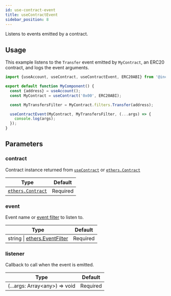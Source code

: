 ```yaml
---
id: use-contract-event
title: useContractEvent
sidebar_position: 8
---
```


Listens to events emitted by a contract.

## Usage

This example listens to the `Transfer` event emitted by `MyContract`, an ERC20 contract, and logs the event arguments.

```jsx
import {useAccount, useContract, useContractEvent, ERC20ABI} from '@incirlabs/react-ethooks';

export default function MyComponent() {
  const {address} = useAccount();
  const MyContract = useContract('0x00', ERC20ABI);

  const MyTransfersFilter = MyContract.filters.Transfer(address);

  useContractEvent(MyContract, MyTransfersFilter, (...args) => {
    console.log(args);
  });
}
```

## Parameters

### contract

Contract instance returned from [`useContract`](./use-contract) or [`ethers.Contract`](https://docs.ethers.org/v5/api/contract/contract/)

| Type                                                                   | Default  |
| ---------------------------------------------------------------------- | -------- |
| [`ethers.Contract`](https://docs.ethers.org/v5/api/contract/contract/) | Required |

### event

Event name or [event filter](https://docs.ethers.org/v5/concepts/events/#events--filters) to listen to.

| Type                                                                                        | Default  |
| ------------------------------------------------------------------------------------------- | -------- |
| string \| [ethers.EventFilter](https://docs.ethers.org/v5/concepts/events/#events--filters) | Required |

### listener

Callback to call when the event is emitted.

| Type                                | Default  |
| ----------------------------------- | -------- |
| (...args: Array&lt;any&gt;) => void | Required |
